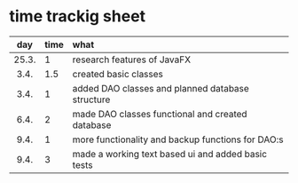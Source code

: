 # time trackig sheet

| day | time | what  |
| :----:|:-----| :-----|
| 25.3.| 1    | research features of JavaFX |
| 3.4. | 1.5  | created basic classes |
| 3.4. | 1    | added DAO classes and planned database structure |
| 6.4. | 2    | made DAO classes functional and created database |
| 9.4. | 1    | more functionality and backup functions for DAO:s |
| 9.4. | 3    | made a working text based ui and added basic tests |
